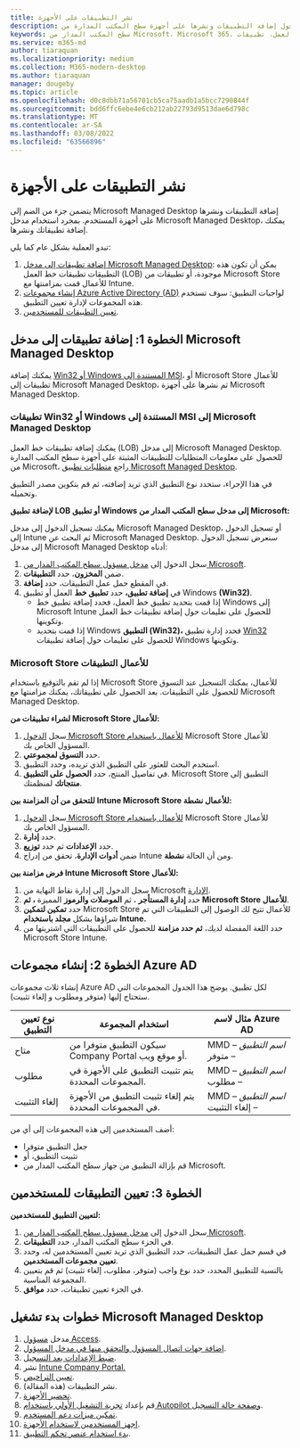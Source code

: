 ```yaml
---
title: نشر التطبيقات على الأجهزة
description: معلومات حول إضافة التطبيقات ونشرها على أجهزة سطح المكتب المدارة من Microsoft.
keywords: سطح المكتب المدار من Microsoft، Microsoft 365، الخدمة، الوثائق، التطبيقات، تطبيقات خط العمل، تطبيقات LOB
ms.service: m365-md
author: tiaraquan
ms.localizationpriority: medium
ms.collection: M365-modern-desktop
ms.author: tiaraquan
manager: dougeby
ms.topic: article
ms.openlocfilehash: d0c8dbb71a56701cb5ca75aadb1a5bcc7290844f
ms.sourcegitcommit: bdd6ffc6ebe4e6cb212ab22793d9513dae6d798c
ms.translationtype: MT
ms.contentlocale: ar-SA
ms.lasthandoff: 03/08/2022
ms.locfileid: "63566896"
---
```

# <a name="deploy-apps-to-devices"></a>نشر التطبيقات على الأجهزة

يتضمن جزء من الضم إلى Microsoft Managed Desktop إضافة التطبيقات ونشرها على أجهزة المستخدم. بمجرد استخدام مدخل Microsoft Managed Desktop، يمكنك إضافة تطبيقاتك ونشرها.

تبدو العملية بشكل عام كما يلي:

1. [إضافة تطبيقات إلى مدخل Microsoft Managed Desktop](#1): يمكن أن تكون هذه التطبيقات تطبيقات خط العمل (LOB) موجودة، أو تطبيقات من Microsoft Store للأعمال قمت بمزامنتها مع Intune.
2. [إنشاء مجموعات Azure Active Directory (AD)](#2) لواجبات التطبيق: سوف تستخدم هذه المجموعات لإدارة تعيين التطبيق.
3. [تعيين التطبيقات للمستخدمين](#3).

<span id="1" />

## <a name="step-1-add-apps-to-microsoft-managed-desktop-portal"></a>الخطوة 1: إضافة تطبيقات إلى مدخل Microsoft Managed Desktop

يمكنك إضافة [Win32 أو Windows المستندة إلى MSI](#lob-apps)، أو Microsoft Store للأعمال تطبيقات إلى Microsoft Managed [](#msfb-apps) Desktop، ثم نشرها على أجهزة Microsoft Managed Desktop.

<span id="lob-apps">

### <a name="win32-or-windows-msi-based-apps-to-microsoft-managed-desktop"></a>تطبيقات Win32 أو Windows المستندة إلى MSI إلى Microsoft Managed Desktop

يمكنك إضافة تطبيقات خط العمل (LOB) إلى مدخل Microsoft Managed Desktop. للحصول على معلومات المتطلبات للتطبيقات المثبتة على أجهزة سطح المكتب المدارة من Microsoft، راجع [متطلبات تطبيق Microsoft Managed Desktop](../service-description/mmd-app-requirements.md).

في هذا الإجراء، ستحدد نوع التطبيق الذي تريد إضافته، ثم قم بتكوين مصدر التطبيق وتحميله.

**لإضافة تطبيق LOB أو تطبيق Windows إلى مدخل سطح المكتب المدار من Microsoft:**

يمكنك تسجيل الدخول إلى مدخل Microsoft Managed Desktop، أو تسجيل الدخول إلى Intune ثم البحث عن Microsoft Managed Desktop. سنعرض تسجيل الدخول إلى مدخل Microsoft Managed Desktop أدناه:

1. سجل الدخول إلى [مدخل مسؤول سطح المكتب المدار من Microsoft](https://aka.ms/mmdportal).
2. ضمن **المخزون**، حدد **التطبيقات**.
3. في المقطع حمل عمل التطبيقات، حدد **إضافة**.
4. في **إضافة تطبيق،** حدد **تطبيق خط** العمل أو تطبيق Windows **(Win32)**.
    - إذا قمت بتحديد تطبيق خط العمل، فحدد إضافة تطبيق خط [](/intune/lob-apps-windows) Windows إلى Microsoft Intune للحصول على تعليمات حول إضافة تطبيقات خط العمل وتكوينها.
    - إذا قمت بتحديد Windows **التطبيق (Win32)،** فحدد إدارة تطبيق [Win32](/intune/apps-win32-app-management) للحصول على تعليمات حول إضافة تطبيقات Windows وتكوينها.

<span id="msfb-apps">

### <a name="microsoft-store-for-business-apps"></a>Microsoft Store للأعمال التطبيقات

إذا لم تقم بالتوقيع باستخدام Microsoft Store للأعمال، يمكنك التسجيل عند التسوق للحصول على التطبيقات. بعد الحصول على تطبيقاتك، يمكنك مزامنتها مع Microsoft Managed Desktop.

**لشراء تطبيقات من Microsoft Store للأعمال:**

1. سجل [الدخول Microsoft Store للأعمال باستخدام](https://businessstore.microsoft.com) Microsoft Store للأعمال المسؤول الخاص بك.
2. حدد **التسوق لمجموعتي**.
3. استخدم البحث للعثور على التطبيق الذي تريده، وحدد التطبيق.
4. في تفاصيل المنتج، حدد **الحصول على التطبيق**.
Microsoft Store التطبيق إلى **منتجاتك** لمنظمتك.

**للتحقق من أن المزامنة بين Intune Microsoft Store للأعمال نشطة:**

1. سجل [الدخول Microsoft Store للأعمال باستخدام](https://businessstore.microsoft.com) Microsoft Store للأعمال المسؤول الخاص بك.
2. حدد **إدارة**.
3. حدد **الإعدادات** ثم حدد **توزيع**.
4. ضمن **أدوات الإدارة**، تحقق من إدراج Intune ومن أن الحالة **نشطة**.  

**فرض مزامنة بين Intune Microsoft Store للأعمال:**

1. سجل الدخول إلى إدارة نقاط النهاية من Microsoft [الإدارة](https://go.microsoft.com/fwlink/?linkid=2109431).
2. حدد **إدارة المستأجر** ، ثم **الموصلات والرموز** المميزة **، ثم Microsoft Store للأعمال**.
3. حدد **تمكين لتمكين** Microsoft Store للأعمال تتيح لك الوصول إلى التطبيقات التي تم شراؤها بشكل **مجلد باستخدام Intune.**
4. حدد اللغة المفضلة لديك، **ثم حدد مزامنة** للحصول على التطبيقات التي اشتريتها من Microsoft Store Intune.

<span id="2" />

## <a name="step-2-create-azure-ad-groups"></a>الخطوة 2: إنشاء مجموعات Azure AD

إنشاء ثلاث مجموعات Azure AD لكل تطبيق. يوضح هذا الجدول المجموعات التي ستحتاج إليها (متوفر ومطلوب و إلغاء تثبيت).

نوع تعيين التطبيق | استخدام المجموعة | مثال لاسم Azure AD |
--- | --- | --- |
متاح |  سيكون التطبيق متوفرا من Company Portal أو موقع ويب. | MMD – *اسم التطبيق* – متوفر |
مطلوب |  يتم تثبيت التطبيق على الأجهزة في المجموعات المحددة. | MMD – *اسم التطبيق* – مطلوب |
إلغاء التثبيت |  يتم إلغاء تثبيت التطبيق من الأجهزة في المجموعات المحددة. | MMD – *اسم التطبيق* – إلغاء التثبيت |

أضف المستخدمين إلى هذه المجموعات إلى أي من:

- جعل التطبيق متوفرا
- تثبيت التطبيق، أو
- قم بإزالة التطبيق من جهاز سطح المكتب المدار من Microsoft.

<span id="3" />

## <a name="step-3-assign-apps-to-your-users"></a>الخطوة 3: تعيين التطبيقات للمستخدمين

**لتعيين التطبيق للمستخدمين:**

1. سجل الدخول إلى [مدخل مسؤول سطح المكتب المدار من Microsoft](https://aka.ms/mmdportal).
2. في الجزء سطح المكتب المدار، حدد **التطبيقات**.
3. في قسم حمل عمل التطبيقات، حدد التطبيق الذي تريد تعيين المستخدمين له، وحدد **تعيين مجموعات المستخدمين**.
4. بالنسبة للتطبيق المحدد، حدد نوع واجب (متوفر، مطلوب، إلغاء تثبيت) ثم قم بتعيين المجموعة المناسبة.
5. في الجزء تعيين تطبيقات، حدد **موافق**.

## <a name="steps-to-get-started-with-microsoft-managed-desktop"></a>خطوات بدء تشغيل Microsoft Managed Desktop

1. مدخل [مسؤول Access](access-admin-portal.md).
1. [إضافة جهات اتصال المسؤول والتحقق منها في مدخل المسؤول](add-admin-contacts.md).
1. [ضبط الإعدادات بعد التسجيل](conditional-access.md).
1. نشر [Intune Company Portal.](company-portal.md)
1. [تعيين التراخيص](assign-licenses.md).
1. نشر التطبيقات (هذه المقالة).
1. [تحضير الأجهزة](prepare-devices.md).
1. قم بإعداد [تجربة التشغيل الأولي باستخدام Autopilot وصفحة حالة التسجيل](esp-first-run.md).
1. [تمكين ميزات دعم المستخدم](enable-support.md).
1. [اجهز المستخدمين لاستخدام الأجهزة](get-started-devices.md).
1. [بدء استخدام عنصر تحكم التطبيق](get-started-app-control.md).

<!--# Preparing apps for Microsoft Managed Desktop

This topic is the target for 2 "Learn more" links in the Admin Portal (aka.ms/app-overview;app-package); also target for link from Online resources (aka.ms/app-overviewmmd-app-prep) do not delete.

-->
